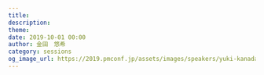 ```yaml
---
title: 
description: 
theme: 
date: 2019-10-01 00:00
author: 金田　悠希
category: sessions
og_image_url: https://2019.pmconf.jp/assets/images/speakers/yuki-kanada.jpg
---
```



